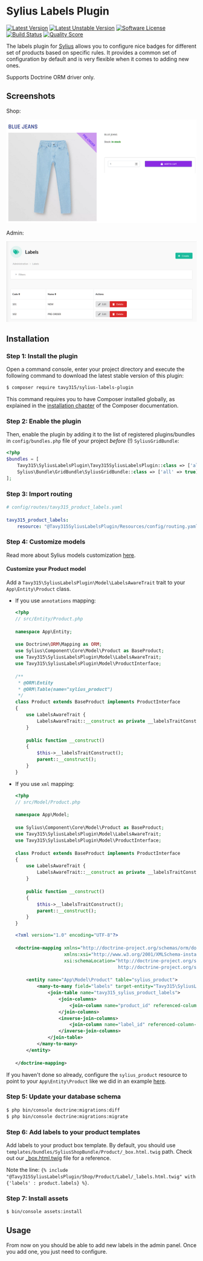# Sylius Labels Plugin

[![Latest Version][ico-version]][link-packagist]
[![Latest Unstable Version][ico-unstable-version]][link-packagist]
[![Software License][ico-license]](LICENSE)
[![Build Status][ico-github-actions]][link-github-actions]
[![Quality Score][ico-code-quality]][link-code-quality]

The labels plugin for [Sylius](https://sylius.com/) allows you to configure nice badges for different set of products
based on specific rules. It provides a common set of configuration by default and is very flexible when it comes to adding new ones.

Supports Doctrine ORM driver only.

## Screenshots

Shop:

![Screenshot showing labels on product list](docs/images/shop-product-labels.png)

Admin:

![Screenshot showing admin labels list](docs/images/admin-labels-index.png)

## Installation

### Step 1: Install the plugin

Open a command console, enter your project directory and execute the following command to download the latest stable version of this plugin:

```bash
$ composer require tavy315/sylius-labels-plugin
```

This command requires you to have Composer installed globally, as explained in the [installation chapter](https://getcomposer.org/doc/00-intro.md) of the Composer documentation.

### Step 2: Enable the plugin

Then, enable the plugin by adding it to the list of registered plugins/bundles
in `config/bundles.php` file of your project *before* (!) `SyliusGridBundle`:

```php
<?php
$bundles = [
    Tavy315\SyliusLabelsPlugin\Tavy315SyliusLabelsPlugin::class => ['all' => true],
    Sylius\Bundle\GridBundle\SyliusGridBundle::class => ['all' => true],
];
```

### Step 3: Import routing

```yaml
# config/routes/tavy315_product_labels.yaml

tavy315_product_labels:
    resource: "@Tavy315SyliusLabelsPlugin/Resources/config/routing.yaml"
```

### Step 4: Customize models

Read more about Sylius models customization [here](https://docs.sylius.com/en/latest/customization/model.html).

#### Customize your Product model

Add a `Tavy315\SyliusLabelsPlugin\Model\LabelsAwareTrait` trait to your `App\Entity\Product` class.

- If you use `annotations` mapping:

    ```php
    <?php 
    // src/Entity/Product.php
    
    namespace App\Entity;

    use Doctrine\ORM\Mapping as ORM;
    use Sylius\Component\Core\Model\Product as BaseProduct;
    use Tavy315\SyliusLabelsPlugin\Model\LabelsAwareTrait;
    use Tavy315\SyliusLabelsPlugin\Model\ProductInterface;
    
    /**
     * @ORM\Entity
     * @ORM\Table(name="sylius_product")
     */
    class Product extends BaseProduct implements ProductInterface
    {
        use LabelsAwareTrait {
            LabelsAwareTrait::__construct as private __labelsTraitConstruct;
        }
      
        public function __construct()
        {
            $this->__labelsTraitConstruct();
            parent::__construct();
        }
    }
    ```
    
- If you use `xml` mapping:

    ```php
    <?php
    // src/Model/Product.php
    
    namespace App\Model;
    
    use Sylius\Component\Core\Model\Product as BaseProduct;
    use Tavy315\SyliusLabelsPlugin\Model\LabelsAwareTrait;
    use Tavy315\SyliusLabelsPlugin\Model\ProductInterface;
    
    class Product extends BaseProduct implements ProductInterface
    {
        use LabelsAwareTrait {
            LabelsAwareTrait::__construct as private __labelsTraitConstruct;
        }
      
        public function __construct()
        {
            $this->__labelsTraitConstruct();
            parent::__construct();
        }
    }
    ```

    ```xml
    <?xml version="1.0" encoding="UTF-8"?>
    
    <doctrine-mapping xmlns="http://doctrine-project.org/schemas/orm/doctrine-mapping"
                      xmlns:xsi="http://www.w3.org/2001/XMLSchema-instance"
                      xsi:schemaLocation="http://doctrine-project.org/schemas/orm/doctrine-mapping
                                          http://doctrine-project.org/schemas/orm/doctrine-mapping.xsd">
    
        <entity name="App\Model\Product" table="sylius_product">
            <many-to-many field="labels" target-entity="Tavy315\SyliusLabelsPlugin\Model\LabelInterface">
                <join-table name="tavy315_sylius_product_labels">
                    <join-columns>
                        <join-column name="product_id" referenced-column-name="id" nullable="false" on-delete="CASCADE" />
                    </join-columns>
                    <inverse-join-columns>
                        <join-column name="label_id" referenced-column-name="id" nullable="false" on-delete="CASCADE" />
                    </inverse-join-columns>
                </join-table>
            </many-to-many>
        </entity>
    
    </doctrine-mapping>
    ```

If you haven't done so already, configure the `sylius_product` resource to point to your `App\Entity\Product` like we 
did in an example [here](tests/Application/config/packages/_sylius.yaml).

### Step 5: Update your database schema

```bash
$ php bin/console doctrine:migrations:diff
$ php bin/console doctrine:migrations:migrate
```
 
### Step 6: Add labels to your product templates 
Add labels to your product box template. By default, you should use `templates/bundles/SyliusShopBundle/Product/_box.html.twig` 
path. Check out our [_box.html.twig](tests/Application/templates/bundles/SyliusShopBundle/Product/_box.html.twig) file for a reference.

Note the line: `{% include "@Tavy315SyliusLabelsPlugin/Shop/Product/Label/_labels.html.twig" with {'labels' : product.labels} %}`.


### Step 7: Install assets
```bash
$ bin/console assets:install
```

## Usage

From now on you should be able to add new labels in the admin panel. Once you add one, you just need to configure.


[ico-version]: https://poser.pugx.org/tavy315/sylius-labels-plugin/v/stable
[ico-unstable-version]: https://poser.pugx.org/tavy315/sylius-labels-plugin/v/unstable
[ico-license]: https://poser.pugx.org/tavy315/sylius-labels-plugin/license
[ico-github-actions]: https://github.com/tavy315/SyliusLabelsPlugin/workflows/build/badge.svg
[ico-code-quality]: https://img.shields.io/scrutinizer/g/tavy315/SyliusLabelsPlugin.svg

[link-packagist]: https://packagist.org/packages/tavy315/sylius-labels-plugin
[link-github-actions]: https://github.com/tavy315/SyliusLabelsPlugin/actions
[link-code-quality]: https://scrutinizer-ci.com/g/tavy315/SyliusLabelsPlugin
